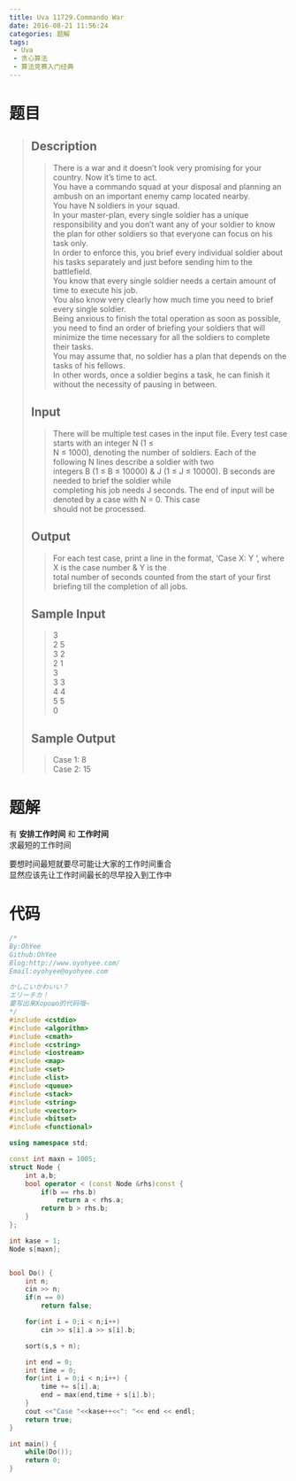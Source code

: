 ```yaml
---
title: Uva 11729.Commando War
date: 2016-08-21 11:56:24
categories: 题解
tags: 
 - Uva
 - 贪心算法
 - 算法竞赛入门经典
---
```

# 题目
> ## Description 
>> There is a war and it doesn’t look very promising for your country. Now it’s time to act.   
>> You have a commando squad at your disposal and planning an ambush on an important enemy camp located nearby.   
>> You have N soldiers in your squad.   
>> In your master-plan, every single soldier has a unique responsibility and you don’t want any of your soldier to know the plan for other soldiers so that everyone can focus on his task only.   
>> In order to enforce this, you brief every individual soldier about his tasks separately and just before sending him to the battlefield.   
>> You know that every single soldier needs a certain amount of time to execute his job.   
>> You also know very clearly how much time you need to brief every single soldier.   
>> Being anxious to finish the total operation as soon as possible, you need to find an order of briefing your soldiers that will minimize the time necessary for all the soldiers to complete their tasks.   
>> You may assume that, no soldier has a plan that depends on the tasks of his fellows.   
>> In other words, once a soldier begins a task, he can finish it without the necessity of pausing in between.  
>> <!--more-->  
> 
> ## Input  
>> There will be multiple test cases in the input file. Every test case starts with an integer N (1 ≤  
>> N ≤ 1000), denoting the number of soldiers. Each of the following N lines describe a soldier with two  
>> integers B (1 ≤ B ≤ 10000) & J (1 ≤ J ≤ 10000). B seconds are needed to brief the soldier while  
>> completing his job needs J seconds. The end of input will be denoted by a case with N = 0. This case  
>> should not be processed.  
> 
> ## Output  
>> For each test case, print a line in the format, ‘Case X: Y ’, where X is the case number & Y is the  
>> total number of seconds counted from the start of your first briefing till the completion of all jobs.  
> 
> ## Sample Input  
>> 3  
>> 2 5  
>> 3 2  
>> 2 1  
>> 3  
>> 3 3  
>> 4 4  
>> 5 5  
>> 0  
> 
> ## Sample Output  
>> Case 1: 8  
>> Case 2: 15  


# 题解
有 **安排工作时间** 和 **工作时间**  
求最短的工作时间  

要想时间最短就要尽可能让大家的工作时间重合  
显然应该先让工作时间最长的尽早投入到工作中  

# 代码
```cpp Commando War https://github.com/OhYee/sourcecode/tree/master/ACM 代码备份
/*
By:OhYee
Github:OhYee
Blog:http://www.oyohyee.com/
Email:oyohyee@oyohyee.com

かしこいかわいい？
エリーチカ！
要写出来Хорошо的代码哦~
*/
#include <cstdio>
#include <algorithm>
#include <cmath>
#include <cstring>
#include <iostream>
#include <map>
#include <set>
#include <list>
#include <queue>
#include <stack>
#include <string>
#include <vector>
#include <bitset>
#include <functional>

using namespace std;

const int maxn = 1005;
struct Node {
    int a,b;
    bool operator < (const Node &rhs)const {
        if(b == rhs.b)
            return a < rhs.a;
        return b > rhs.b;
    }
};

int kase = 1;
Node s[maxn];


bool Do() {
    int n;
    cin >> n;
    if(n == 0)
        return false;

    for(int i = 0;i < n;i++)
        cin >> s[i].a >> s[i].b;

    sort(s,s + n);

    int end = 0;
    int time = 0;
    for(int i = 0;i < n;i++) {
        time += s[i].a;
        end = max(end,time + s[i].b);
    }
    cout <<"Case "<<kase++<<": "<< end << endl;
    return true;
}

int main() {
    while(Do());
    return 0;
}
```